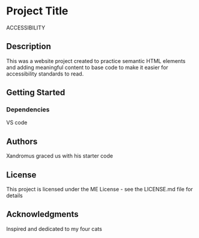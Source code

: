 # Project Title

ACCESSIBILITY

## Description

This was a website project created to practice semantic HTML elements and adding meaningful content to base code to make it easier for accessibility standards to read.

## Getting Started

### Dependencies

VS code

## Authors

Xandromus graced us with his starter code


## License

This project is licensed under the ME License - see the LICENSE.md file for details

## Acknowledgments

Inspired and dedicated to my four cats
